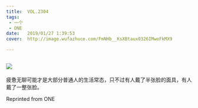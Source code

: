 ```yaml
---
title:	VOL.2304
tags:
 - 一个
 - ONE
date:	2019/01/27 1:39:53
cover:	http://image.wufazhuce.com/FmNHb__KsXBtaux0326IMwoFkMX9

---
```

![](http://image.wufazhuce.com/FmNHb__KsXBtaux0326IMwoFkMX9)
---

疲惫无聊可能才是大部分普通人的生活常态，只不过有人戴了半张脸的面具，有人戴了一整张脸。
 
Reprinted from ONE
